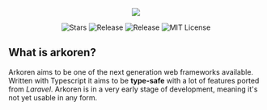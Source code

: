 <p align="center"><a href="https://erik.cat"><img src="https://i.imgur.com/pI1gfCZ.png"></a></p>
<p align="center">
<img src="https://img.shields.io/github/stars/arkoren/framework.svg?style=for-the-badge" alt="Stars">
<img src="https://img.shields.io/github/release/arkoren/framework.svg?style=for-the-badge" alt="Release">
<img src="https://img.shields.io/github/last-commit/Arkoren/framework.svg?style=for-the-badge" alt="Release">
<img src="https://img.shields.io/github/license/Arkoren/framework.svg?style=for-the-badge" alt="MIT License">
</p>

## What is arkoren?

Arkoren aims to be one of the next generation web frameworks available. Written with Typescript it aims to be **type-safe**
with a lot of features ported from *Laravel*. Arkoren is in a very early stage of development, meaning it's not yet usable in any form.
